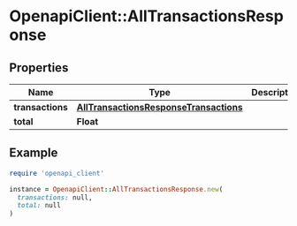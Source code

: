 # OpenapiClient::AllTransactionsResponse

## Properties

| Name | Type | Description | Notes |
| ---- | ---- | ----------- | ----- |
| **transactions** | [**AllTransactionsResponseTransactions**](AllTransactionsResponseTransactions.md) |  |  |
| **total** | **Float** |  |  |

## Example

```ruby
require 'openapi_client'

instance = OpenapiClient::AllTransactionsResponse.new(
  transactions: null,
  total: null
)
```

